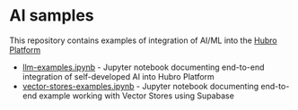 # AI samples

This repository contains examples of integration of AI/ML into the [Hubro Platform](https://docs.hubroplatform.no)

- [llm-examples.ipynb](https://github.com/hubro-platform/ai-samples/blob/main/llm-examples.ipynb) - Jupyter notebook documenting end-to-end integration of self-developed AI into Hubro Platform  
- [vector-stores-examples.ipynb](https://github.com/hubro-platform/ai-samples/blob/main/vector-stores-examples.ipynb) - Jupyter notebook documenting end-to-end example working with Vector Stores using Supabase  